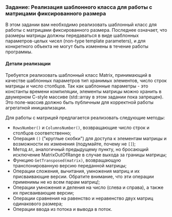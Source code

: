 ### Задание: Реализация шаблонного класса для работы с матрицами фиксированного размера

В этом задании вам необходимо реализовать шаблонный класс для работы с матрицами фиксированного размера. Последнее означает, что размеры матрицы должны передаваться в виде шаблонных параметров-целых чисел (non-type template parameters), и для конкретного объекта не могут быть изменены в течение работы программы. 

#### Детали реализации

Требуется реализовать шаблонный класс Matrix, принимающий в качестве шаблонных параметров тип хранимых элементов, число строк матрицы и число столбцов. Так как шаблонные параметры - это константы времени компиляции, элементы матрицы можно хранить в двумерном C-style массиве (std::array в этом задании пока запрещен). Это поле-массив должно быть публичным для корректной работы агрегатной инициализации.

Для работы с матрицей предлагается реализовать следующие методы:

- `RowsNumber()` и `ColumnsNumber()`, возвращающие число строк и столбцов соответственно;
- Операция `()` ("круглые скобки") для доступа к элементам матрицы и возможности их изменения (подумайте, почему не `[]`);
- Метод `At`, аналогичный предыдущему пункту, но бросающий исключение MatrixOutOfRange в случае выхода за границы матрицы;
- Функцию `GetTransposed(matrix)`, возвращающую транспонированную версию переданной матрицы;
- Операции сложения, вычитания, умножения матриц и их присваивающие версии. Обратите внимание, что эти операции применимы не ко всем парам матриц!;
- Операции умножения и деления на число (слева и справа), а также их присваивающие версии;
- Операции сравнения на равенство и неравенство двух матриц одинакового размера;
- Операции ввода из потока и вывода в поток.
